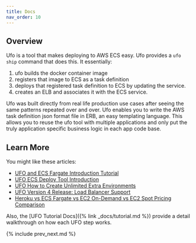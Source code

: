 ```yaml
---
title: Docs
nav_order: 10
---
```


## Overview

Ufo is a tool that makes deploying to AWS ECS easy. Ufo provides a `ufo ship` command that does this. It essentially:

1. ufo builds the docker container image
2. registers that image to ECS as a task definition
3. deploys that registered task definition to ECS by updating the service.
3. creates an ELB and associates it with the ECS service.

Ufo was built directly from real life production use cases after seeing the same patterns repeated over and over. Ufo enables you to write the AWS task definition json format file in ERB, an easy templating language.  This allows you to reuse the ufo tool with multiple applications and only put the truly application specific business logic in each app code base.

## Learn More

You might like these articles:

* [UFO and ECS Fargate Introduction Tutorial](https://blog.boltops.com/2018/07/11/ufo-and-ecs-fargate-introduction-tutorial)
* [UFO ECS Deploy Tool Introduction](https://blog.boltops.com/2018/07/06/ufo-ecs-deployment-tool-introduction)
* [UFO How to Create Unlimited Extra Environments](https://blog.boltops.com/2018/07/12/ufo-how-to-create-unlimited-extra-environments)
* [UFO Version 4 Release: Load Balancer Support](https://blog.boltops.com/2018/07/05/ufo-version-4-release)
* [Heroku vs ECS Fargate vs EC2 On-Demand vs EC2 Spot Pricing Comparison](https://blog.boltops.com/2018/04/22/heroku-vs-ecs-fargate-vs-ec2-on-demand-vs-ec2-spot-pricing-comparison)

Also, the [UFO Tutorial Docs]({% link _docs/tutorial.md %}) provide a detail walkthrough on how each UFO step works.

{% include prev_next.md %}

